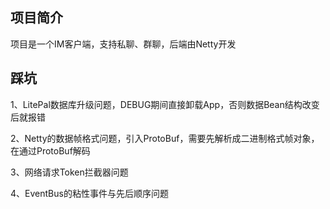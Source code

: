 ## 项目简介
项目是一个IM客户端，支持私聊、群聊，后端由Netty开发

## 踩坑

1、LitePal数据库升级问题，DEBUG期间直接卸载App，否则数据Bean结构改变后就报错

2、Netty的数据帧格式问题，引入ProtoBuf，需要先解析成二进制格式帧对象，在通过ProtoBuf解码

3、网络请求Token拦截器问题

4、EventBus的粘性事件与先后顺序问题
